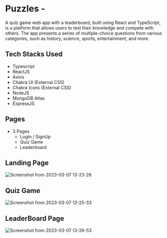 # Puzzles -

A quiz game web app with a leaderboard, built using React and TypeScript, is a platform that allows users to test their knowledge and compete with others. The app presents a series of multiple-choice questions from various categories, such as history, science, sports, entertainment, and more.

## Tech Stacks Used

- Typescript
- ReactJS
- Axios
- Chakra UI (External CSS)
- Chakra Icons (External CSS)
- NodeJS
- MongoDB Atlas
- ExpressJS

## Pages

- 3 Pages
  - Login / SignUp
  - Quiz Game
  - Leaderboard

## Landing Page

![Screenshot from 2023-03-07 13-23-26](https://user-images.githubusercontent.com/103571317/223358906-0ac0c285-c081-43bb-9f9d-2d03388313f1.png)

## Quiz Game

![Screenshot from 2023-03-07 13-25-33](https://user-images.githubusercontent.com/103571317/223359345-571e816c-7a77-4d54-8f7e-e952c0cf5d4c.png)

## LeaderBoard Page

![Screenshot from 2023-03-07 13-26-53](https://user-images.githubusercontent.com/103571317/223359616-1b9b687c-ba07-4de1-91ab-0dd5acc5ad70.png)
